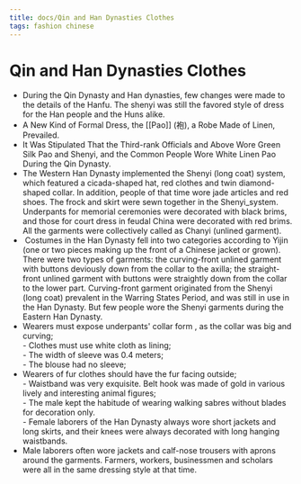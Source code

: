 ```yaml
---
title: docs/Qin and Han Dynasties Clothes
tags: fashion chinese
---
```


# Qin and Han Dynasties Clothes
- During the Qin Dynasty and Han dynasties, few changes were made to the details of the Hanfu. The shenyi was still the favored style of dress for the Han people and the Huns alike.
- A New Kind of Formal Dress, the [[Pao]] (袍), a Robe Made of Linen, Prevailed.
- It Was Stipulated That the Third-rank Officials and Above Wore Green Silk Pao and Shenyi, and the Common People Wore White Linen Pao During the Qin Dynasty.
- The Western Han Dynasty implemented the Shenyi (long coat) system, which featured a cicada-shaped hat, red clothes and twin diamond-shaped collar. In addition, people of that time wore jade articles and red shoes. The frock and skirt were sewn together in the Shenyi_system. Underpants for memorial ceremonies were decorated with black brims, and those for court dress in feudal China were decorated with red brims. All the garments were collectively called as Chanyi (unlined garment).  
-  Costumes in the Han Dynasty fell into two categories according to Yijin (one or two pieces making up the front of a Chinese jacket or grown). There were two types of garments: the curving-front unlined garment with buttons deviously down from the collar to the axilla; the straight-front unlined garment with buttons were straightly down from the collar to the lower part. Curving-front garment originated from the Shenyi (long coat) prevalent in the Warring States Period, and was still in use in the Han Dynasty. But few people wore the Shenyi garments during the Eastern Han Dynasty.
- Wearers must expose underpants' collar form , as the collar was big and curving;  
- Clothes must use white cloth as lining;  
- The width of sleeve was 0.4 meters;  
- The blouse had no sleeve;  
- Wearers of fur clothes should have the fur facing outside;  
- Waistband was very exquisite. Belt hook was made of gold in various lively and interesting animal figures;  
- The male kept the habitude of wearing walking sabres without blades for decoration only.  
- Female laborers of the Han Dynasty always wore short jackets and long skirts, and their knees were always decorated with long hanging waistbands.  
- Male laborers often wore jackets and calf-nose trousers with aprons around the garments. Farmers, workers, businessmen and scholars were all in the same dressing style at that time.